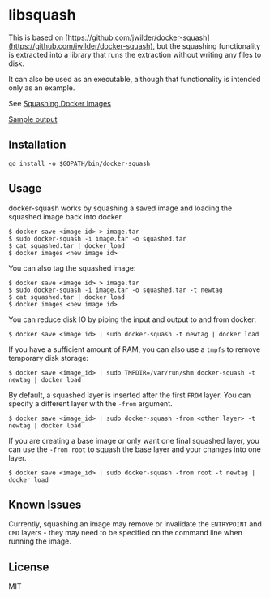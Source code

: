 libsquash
=========

This is based on
[https://github.com/jwilder/docker-squash](https://github.com/jwilder/docker-squash),
but the squashing functionality is extracted into a library that runs
the extraction without writing any files to disk.

It can also be used as an executable, although that functionality is
intended only as an example.

See [Squashing Docker Images](http://jasonwilder.com/blog/2014/08/19/squashing-docker-images/)

[Sample output](_docs/sample-output.md)

## Installation

```
go install -o $GOPATH/bin/docker-squash
```

## Usage

docker-squash works by squashing a saved image and loading the squashed image back into docker.

```
$ docker save <image id> > image.tar
$ sudo docker-squash -i image.tar -o squashed.tar
$ cat squashed.tar | docker load
$ docker images <new image id>
```

You can also tag the squashed image:

```
$ docker save <image id> > image.tar
$ sudo docker-squash -i image.tar -o squashed.tar -t newtag
$ cat squashed.tar | docker load
$ docker images <new image id>
```

You can reduce disk IO by piping the input and output to and from docker:

```
$ docker save <image id> | sudo docker-squash -t newtag | docker load
```

If you have a sufficient amount of RAM, you can also use a `tmpfs` to remove temporary
disk storage:

```
$ docker save <image_id> | sudo TMPDIR=/var/run/shm docker-squash -t newtag | docker load
```

By default, a squashed layer is inserted after the first `FROM` layer.  You can specify a different
layer with the `-from` argument.
```
$ docker save <image_id> | sudo docker-squash -from <other layer> -t newtag | docker load
```
If you are creating a base image or only want one final squashed layer, you can use the
`-from root` to squash the base layer and your changes into one layer.

```
$ docker save <image_id> | sudo docker-squash -from root -t newtag | docker load
```

## Known Issues

Currently, squashing an image may remove or invalidate the `ENTRYPOINT` and `CMD`
layers - they may need to be specified on the command line when running
the image.

## License

MIT

